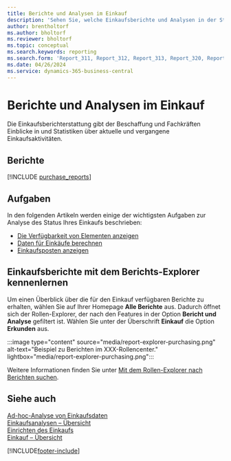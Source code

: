 ```yaml
---
title: Berichte und Analysen im Einkauf
description: 'Sehen Sie, welche Einkaufsberichte und Analysen in der Standardversion von Business Central verfügbar sind, damit Sie Ihr Unternehmen im Auge behalten können.'
author: brentholtorf
ms.author: bholtorf
ms.reviewer: bholtorf
ms.topic: conceptual
ms.search.keywords: reporting
ms.search.form: 'Report_311, Report_312, Report_313, Report_320, Report_709, Report_707, Report_709, Report_714, Report_716, Report_720'
ms.date: 04/26/2024
ms.service: dynamics-365-business-central
---
```

# <a name="purchase-reporting-and-analytics"></a>Berichte und Analysen im Einkauf

Die Einkaufsberichterstattung gibt der Beschaffung und Fachkräften Einblicke in und Statistiken über aktuelle und vergangene Einkaufsaktivitäten.  

## <a name="reports"></a>Berichte

[!INCLUDE [purchase_reports](includes/purchase-reports-include.md)]

## <a name="tasks"></a>Aufgaben

In den folgenden Artikeln werden einige der wichtigsten Aufgaben zur Analyse des Status Ihres Einkaufs beschrieben:

- [Die Verfügbarkeit von Elementen anzeigen](inventory-how-availability-overview.md)  
- [Daten für Einkäufe berechnen](purchasing-date-calculation-for-purchases.md)
- [Einkaufsposten anzeigen](purchasing-how-record-purchases.md#viewing-ledger-entries)

## <a name="explore-purchase-reports-with-report-explorer"></a>Einkaufsberichte mit dem Berichts-Explorer kennenlernen

Um einen Überblick über die für den Einkauf verfügbaren Berichte zu erhalten, wählen Sie auf Ihrer Homepage **Alle Berichte** aus. Dadurch öffnet sich der Rollen-Explorer, der nach den Features in der Option **Bericht und Analyse** gefiltert ist. Wählen Sie unter der Überschrift **Einkauf** die Option **Erkunden** aus.

:::image type="content" source="media/report-explorer-purchasing.png" alt-text="Beispiel zu Berichten im XXX-Rollencenter." lightbox="media/report-explorer-purchasing.png":::

Weitere Informationen finden Sie unter [Mit dem Rollen-Explorer nach Berichten suchen](ui-role-explorer.md). 

## <a name="see-also"></a>Siehe auch

[Ad-hoc-Analyse von Einkaufsdaten](ad-hoc-analysis-purchasing.md)  
[Einkaufsanalysen – Übersicht](purchasing-analytics-overview.md)   
[Einrichten des Einkaufs](purchasing-setup-purchasing.md)  
[Einkauf – Übersicht](purchasing-manage-purchasing.md)  

[!INCLUDE[footer-include](includes/footer-banner.md)]

